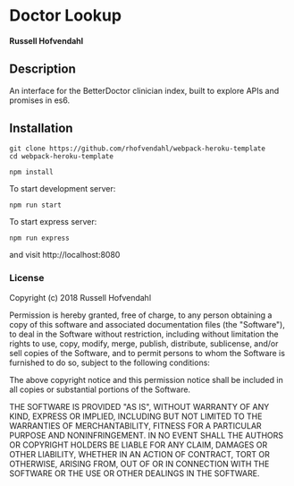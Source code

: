 # Doctor Lookup

#### Russell Hofvendahl

## Description
  An interface for the BetterDoctor clinician index, built to explore APIs and promises in es6.

## Installation

  ```
  git clone https://github.com/rhofvendahl/webpack-heroku-template
  cd webpack-heroku-template

  npm install

  ```
  To start development server:
  ```
  npm run start
  ```

  To start express server:
  ```
  npm run express
  ```
  and visit http://localhost:8080

### License

Copyright (c) 2018 Russell Hofvendahl

Permission is hereby granted, free of charge, to any person obtaining a copy of this software and associated documentation files (the "Software"), to deal in the Software without restriction, including without limitation the rights to use, copy, modify, merge, publish, distribute, sublicense, and/or sell copies of the Software, and to permit persons to whom the Software is furnished to do so, subject to the following conditions:

The above copyright notice and this permission notice shall be included in all copies or substantial portions of the Software.

THE SOFTWARE IS PROVIDED "AS IS", WITHOUT WARRANTY OF ANY KIND, EXPRESS OR IMPLIED, INCLUDING BUT NOT LIMITED TO THE WARRANTIES OF MERCHANTABILITY, FITNESS FOR A PARTICULAR PURPOSE AND NONINFRINGEMENT. IN NO EVENT SHALL THE AUTHORS OR COPYRIGHT HOLDERS BE LIABLE FOR ANY CLAIM, DAMAGES OR OTHER LIABILITY, WHETHER IN AN ACTION OF CONTRACT, TORT OR OTHERWISE, ARISING FROM, OUT OF OR IN CONNECTION WITH THE SOFTWARE OR THE USE OR OTHER DEALINGS IN THE SOFTWARE.
